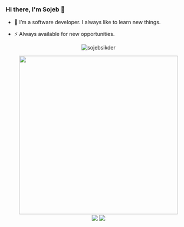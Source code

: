 ### Hi there, I'm Sojeb 👋

- 🔭 I’m a software developer. I always like to learn new things.

- ⚡ Always available for new opportunities.


<p align="center">
 <img align="center" src="https://github-readme-streak-stats.herokuapp.com/?user=sojebsikder&theme=algolia&hide_border=true" alt="sojebsikder" />
 </p>


  <p align="center">
<!-- Github stats -->
   <img width="430" align="center" src="https://github-readme-stats.vercel.app/api?username=sojebsikder&theme=algolia&show_icons=true&count_private=true" />
<br/>
 <!-- Top Languages Card -->
   <img align="center" src="https://github-readme-stats.vercel.app/api/top-langs/?username=sojebsikder&theme=algolia&layout=compact" />
   <img align="center" src="http://github-profile-summary-cards.vercel.app/api/cards/most-commit-language?username=sojebsikder&theme=algolia" />

</p>
